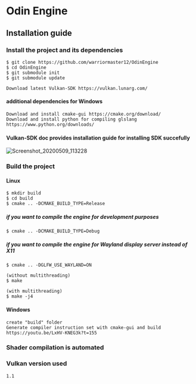 # Odin Engine
## Installation guide 

### Install the project and its dependencies
```
$ git clone https://github.com/warriormaster12/OdinEngine
$ cd OdinEngine
$ git submodule init
$ git submodule update
```
```
Download latest Vulkan-SDK https://vulkan.lunarg.com/
```


#### additional dependencies for Windows
```
Download and install cmake-gui https://cmake.org/download/
Download and install python for compiling glslang https://www.python.org/downloads/
```

####  Vulkan-SDK doc provides installation guide for installing SDK succefully
![Screenshot_20200509_113228](https://user-images.githubusercontent.com/33091666/81468532-cd3d2c80-91e8-11ea-94d6-cf9ce4713e68.png)
### Build the project
#### Linux
```
$ mkdir build
$ cd build
$ cmake .. -DCMAKE_BUILD_TYPE=Release
```
##### if you want to compile the engine for development purposes
```
$ cmake .. -DCMAKE_BUILD_TYPE=Debug
```
##### if you want to compile the engine for Wayland display server instead of X11
```
$ cmake .. -DGLFW_USE_WAYLAND=ON
```
```
(without multithreading)
$ make

(with multithreading)
$ make -j4 
```
#### Windows 
```
create "build" folder
Generate compiler instruction set with cmake-gui and build https://youtu.be/LxHV-KNEG3k?t=155
```
### Shader compilation is automated

### Vulkan version used 
```
1.1
```
